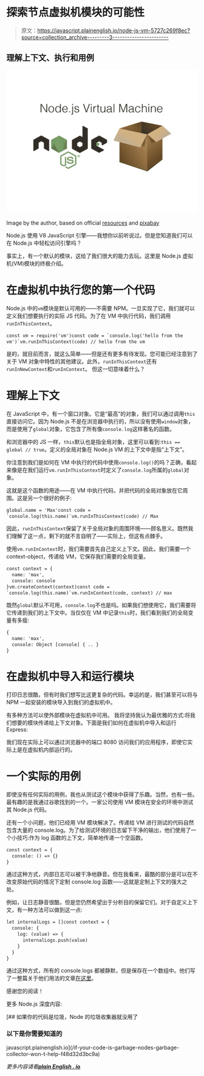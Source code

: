 # 探索节点虚拟机模块的可能性

> 原文：<https://javascript.plainenglish.io/node-js-vm-5727c269f8ec?source=collection_archive---------3----------------------->

## 理解上下文、执行和用例

![](img/f096bdfb5ea14a3a45fe77d72815930b.png)

Image by the author, based on official [resources](https://nodejs.org/en/about/resources/) and [pixabay](https://pixabay.com/de/vectors/box-offen-karton-container-152428/)

Node.js 使用 V8 JavaScript 引擎——我想你以前听说过。但是您知道我们可以在 Node.js 中轻松访问引擎吗？

事实上，有一个默认的模块，这给了我们很大的能力去玩。这里是 Node.js 虚拟机(VM)模块的终极介绍。

# 在虚拟机中执行您的第一个代码

Node.js 中的`vm`模块是默认可用的——不需要 NPM。一旦实现了它，我们就可以定义我们想要执行的实际 JS 代码。为了在 VM 中执行代码，我们调用`runInThisContext`。

```
const vm = require('vm')const code = `console.log('hello from the vm')`vm.runInThisContext(code) // hello from the vm 
```

是的，就目前而言，就这么简单——但是还有更多有待发现。您可能已经注意到了关于 VM 对象中特性的其他建议。此外，`runInThisContext`还有`runInNewContext`和`runInContext`。
但这一切意味着什么？

# 理解上下文

在 JavaScript 中，有一个窗口对象。它是“最高”的对象，我们可以通过调用`this`直接访问它。因为 Node.js 不是在浏览器中执行的，所以没有使用`window`对象，而是使用了`global`对象，它包含了所有像`console.log`这样著名的函数。

和浏览器中的 JS 一样，`this`默认也是指全局对象，这里可以看到:`this == global // true`。定义的全局对象在 Node.js VM 的上下文中是指“上下文”。

你注意到我们是如何在 VM 中执行的代码中使用`console.log()`的吗？正确，看起来像是在我们运行`vm.runInThisContext`时定义了`console.log`所属的`global`对象。

这就是这个函数的用途——在 VM 中执行代码，并把代码的全局对象放在它周围。这是另一个很好的例子:

```
global.name = 'Max'const code = `console.log(this.name)`vm.runInThisContext(code) // Max
```

因此，`runInThisContext`保留了关于全局对象的周围环境——顾名思义。既然我们理解了这一点，剩下的就不言自明了——实际上，但这有点棘手。

使用`vm.runInContext`时，我们需要首先自己定义上下文。因此，我们需要一个 context-object，传递给 VM，它保存我们需要的全局变量。

```
const context = {
  name: 'max',
  console: console
}vm.createContext(context)const code = `console.log(this.name)`vm.runInContext(code, context) // max
```

既然`global`默认不可用，`console.log`不也是吗。如果我们想使用它，我们需要将它传递到我们的上下文中。当仅仅在 VM 中记录`this`时，我们看到我们的全局变量有多瘦:

```
{
  name: 'max',
  console: Object [console] { .. }
}
```

# 在虚拟机中导入和运行模块

打印日志很酷，但有时我们想写比这更复杂的代码。幸运的是，我们甚至可以将与 NPM 一起安装的模块导入到我们的虚拟机中。

有多种方法可以使外部模块在虚拟机中可用。
我将坚持我认为最优雅的方式:将我们想要的模块传递给上下文对象。下面是我们如何在虚拟机中导入和运行 Express:

我们现在实际上可以通过浏览器中的端口 8080 访问我们的应用程序，即使它实际上是在虚拟机内部运行的。

# 一个实际的用例

即使没有任何实际的用例，我也从测试这个模块中获得了乐趣。当然，也有一些。最有趣的是我通过谷歌找到的一个。一家公司使用 VM 模块在安全的环境中测试其 Node.js 代码。

还有一个小问题，他们已经用 VM 模块解决了。传递给 VM 进行测试的代码自然包含大量的 console.log。为了给测试环境的日志留下干净的输出，他们使用了一个小技巧:作为 log 函数的上下文，简单地传递一个空函数。

```
const context = {
  console: () => {}
}
```

通过这种方式，内部日志可以被干净地静音。但在我看来，最酷的部分是可以在不改变原始代码的情况下定制 console.log 函数——这就是定制上下文的强大之处。

例如，让日志静音很酷，但是您仍然希望出于分析目的保留它们。对于自定义上下文，有一种方法可以做到这一点:

```
let internalLogs = []const context = {
  console: {
    log: (value) => {
      internalLogs.push(value)
    }
  }
}
```

通过这种方式，所有的 console.logs 都被静默，但是保存在一个数组中。他们写了一整篇关于他们用法的文章[在这里](https://blog.idagio.com/testing-express-js-with-node-vm-63a344075052)。

感谢您的阅读！

更多 Node.js 深度内容:

[](/if-your-code-is-garbage-nodes-garbage-collector-won-t-help-f48d32d3bc9a) [## 如果你的代码是垃圾，Node 的垃圾收集器就没用了

### 以下是你需要知道的

javascript.plainenglish.io](/if-your-code-is-garbage-nodes-garbage-collector-won-t-help-f48d32d3bc9a) 

*更多内容请看*[***plain English . io***](http://plainenglish.io/)